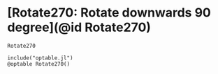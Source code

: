 # [Rotate270: Rotate downwards 90 degree](@id Rotate270)

```@docs
Rotate270
```

```@eval
include("optable.jl")
@optable Rotate270()
```
